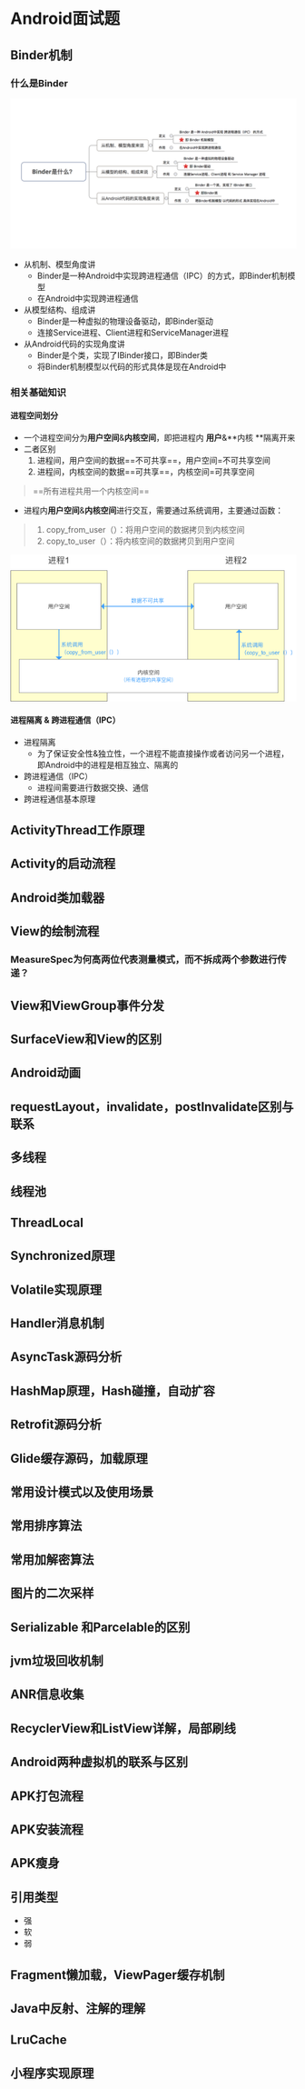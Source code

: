 # Android面试题


## Binder机制
### 什么是Binder
![Binderæ¯ä»ä¹.png](https://github.com/KBiteMan/AndroidSources/blob/master/img/Binder%E6%98%AF%E4%BB%80%E4%B9%88.png?raw=true)
- 从机制、模型角度讲
  - Binder是一种Android中实现跨进程通信（IPC）的方式，即Binder机制模型
  - 在Android中实现跨进程通信
- 从模型结构、组成讲
  - Binder是一种虚拟的物理设备驱动，即Binder驱动
  - 连接Service进程、Client进程和ServiceManager进程
- 从Android代码的实现角度讲
  - Binder是个类，实现了IBinder接口，即Binder类
  - 将Binder机制模型以代码的形式具体是现在Android中

### 相关基础知识
#### 进程空间划分
- 一个进程空间分为**用户空间**&**内核空间**，即把进程内 **用户**&**内核 **隔离开来
- 二者区别
  1. 进程间，用户空间的数据==不可共享==，用户空间=不可共享空间
  2. 进程间，内核空间的数据==可共享==，内核空间=可共享空间
> ==所有进程共用一个内核空间==
- 进程内**用户空间**&**内核空间**进行交互，需要通过系统调用，主要通过函数：
> 1.  copy_from_user（）：将用户空间的数据拷贝到内核空间
> 2.  copy_to_user（）：将内核空间的数据拷贝到用户空间

![Linux跨进程通信.png](https://github.com/KBiteMan/AndroidSources/blob/master/img/Linux%E8%B7%A8%E8%BF%9B%E7%A8%8B%E9%80%9A%E4%BF%A1.png?raw=true)

#### 进程隔离 & 跨进程通信（IPC）
- 进程隔离
  - 为了保证安全性&独立性，一个进程不能直接操作或者访问另一个进程，即Android中的进程是相互独立、隔离的
- 跨进程通信（IPC）
  - 进程间需要进行数据交换、通信
- 跨进程通信基本原理


## ActivityThread工作原理

## Activity的启动流程

## Android类加载器

## View的绘制流程

### MeasureSpec为何高两位代表测量模式，而不拆成两个参数进行传递？

## View和ViewGroup事件分发

## SurfaceView和View的区别

## Android动画

## requestLayout，invalidate，postInvalidate区别与联系

## 多线程

## 线程池

## ThreadLocal

## Synchronized原理

## Volatile实现原理

## Handler消息机制

## AsyncTask源码分析

## HashMap原理，Hash碰撞，自动扩容

## Retrofit源码分析

## Glide缓存源码，加载原理

## 常用设计模式以及使用场景

## 常用排序算法

## 常用加解密算法

## 图片的二次采样

## Serializable 和Parcelable的区别

## jvm垃圾回收机制

## ANR信息收集

## RecyclerView和ListView详解，局部刷线

## Android两种虚拟机的联系与区别

## APK打包流程

## APK安装流程

## APK瘦身

## 引用类型
- 强
- 软
- 弱

## Fragment懒加载，ViewPager缓存机制

## Java中反射、注解的理解

## LruCache

## 小程序实现原理

